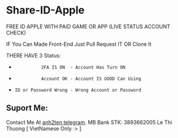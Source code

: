 # Share-ID-Apple
FREE ID APPLE WITH PAID GAME OR APP (LIVE STATUS ACCOUNT CHECK)

IF You Can Made Front-End Just Pull Request IT OR Clone It

THERE HAVE 3 Status:
-               2FA IS ON  - Account Has Turn ON
-               Account OK - Account IS GOOD Can Using
-     ID or Password Wrong - Wrong Account or Password

## Suport Me:
Contact Me At [anh2ten telegram](https://t.me/Anh2Ten).
MB Bank STK: 3893662005 Le Thi Thuong [ VietNamese Only :> ]


